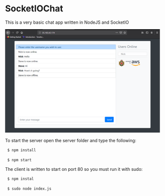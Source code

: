 # SocketIOChat

This is a very basic chat app written in NodeJS and SocketIO

![SocketIOChat](https://raw.githubusercontent.com/NickBrisebois/SocketIOChat/master/chat.PNG "Screenshot of SocketIOChat")

To start the server open the server folder and type the following:

     $ npm install
  
     $ npm start

The client is written to start on port 80 so you must run it with sudo:

     $ npm instal
  
     $ sudo node index.js

